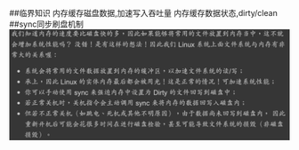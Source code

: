 ##临界知识
内存缓存磁盘数据,加速写入吞吐量
内存缓存数据状态,dirty/clean
##sync同步刷盘机制
![](.z_操作系统_文件读写_sync同步刷盘_内存磁盘一致性_脏数据dirty_images/1d0be77a.png)
